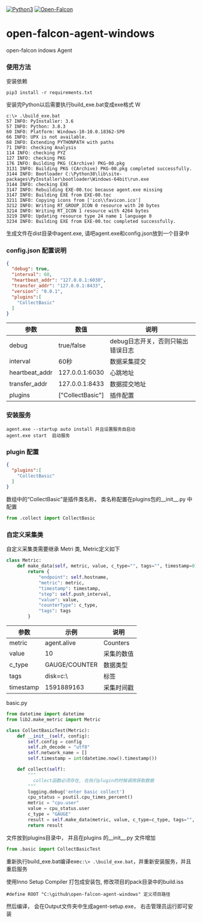[![Python3](https://img.shields.io/badge/Python-3.8.3-blue.svg?style=popout&)](https://www.python.org/)
[![Open-Falcon](https://img.shields.io/badge/OpenFalcon-v0.3-orange.svg?style=popout)](http://www.open-falcon.com/)

# open-falcon-agent-windows
open-falcon indows Agent

### 使用方法
安装依赖
```
pip3 install -r requirements.txt
```
安装完Python以后需要执行build_exe.bat变成exe格式
W
````
c:\> .\build_exe.bat
57 INFO: PyInstaller: 3.6
57 INFO: Python: 3.8.3
60 INFO: Platform: Windows-10-10.0.18362-SP0
66 INFO: UPX is not available.
68 INFO: Extending PYTHONPATH with paths
71 INFO: checking Analysis
114 INFO: checking PYZ
127 INFO: checking PKG
176 INFO: Building PKG (CArchive) PKG-00.pkg
3131 INFO: Building PKG (CArchive) PKG-00.pkg completed successfully.
3144 INFO: Bootloader C:\Python38\lib\site-packages\PyInstaller\bootloader\Windows-64bit\run.exe
3144 INFO: checking EXE
3147 INFO: Rebuilding EXE-00.toc because agent.exe missing
3147 INFO: Building EXE from EXE-00.toc
3211 INFO: Copying icons from ['ico\\favicon.ico']
3212 INFO: Writing RT_GROUP_ICON 0 resource with 20 bytes
3214 INFO: Writing RT_ICON 1 resource with 4264 bytes
3219 INFO: Updating resource type 24 name 1 language 0
3234 INFO: Building EXE from EXE-00.toc completed successfully.
````
生成文件在dist目录中agent.exe, 请吧agent.exe和config.json放到一个目录中

### config.json 配置说明

````json
{
  "debug": true,
  "interval": 60,
  "heartbeat_addr": "127.0.0.1:6030",
  "transfer_addr": "127.0.0.1:8433",
  "version": "0.0.1",
  "plugins":[
    "CollectBasic"
  ]
}
````

参数 | 数值 |  说明  
-|-|-
debug | true/false | debug日志开关，否则只输出错误日志 |
interval | 60秒 | 数据采集提交 |
heartbeat_addr | 127.0.0.1:6030 | 心跳地址 |
transfer_addr | 127.0.0.1:8433 | 数据提交地址 |
plugins | ["CollectBasic"] | 插件配置 |

### 安装服务
```
agent.exe --startup auto install 并且设置服务自启动
agent.exe start  启动服务
```
### plugin 配置

```json
{
  "plugins":[
    "CollectBasic"
  ]
}
```

数组中的“CollectBasic”是插件类名称， 类名称配置在plugins包的__init__.py 中配置
```python
from .collect import CollectBasic
```

### 自定义采集类
自定义采集类需要继承 Metri 类, Metric定义如下

```python
class Metric:
    def make_data(self, metric, value, c_type="", tags="", timestamp=0):
        return {
            "endpoint": self.hostname,
            "metric": metric,
            "timestamp": timestamp,
            "step": self.push_interval,
            "value": value,
            "counterType": c_type,
            "tags": tags
        }
```
参数 |  示例 |  说明  
-|-|-
metric | agent.alive | Counters |
value | 10 | 采集的数值 |
c_type | GAUGE/COUNTER | 数据类型 |
tags | disk=c:\ | 标签 |
timestamp | 1591889163 | 采集时间戳 |

basic.py
```python
from datetime import datetime
from lib2.make_metric import Metric

class CollectBasicTest(Metric):
    def __init__(self, config):
        self.config = config
        self.zh_decode = "utf8"
        self.network_name = []
        self.timestamp = int(datetime.now().timestamp())

    def collect(self):
        """
          collect函数必须存在, 在执行plugin的时候调用获取数据 
        """
        logging.debug('enter basic collect')
        cpu_status = psutil.cpu_times_percent()
        metric = "cpu.user"
        value = cpu_status.user
        c_type = "GAUGE"
        result = self.make_data(metric, value, c_type=c_type, tags="", timestamp=self.timestamp)
        return result
```

文件放到plugins目录中， 并且在plugins 的__init__.py 文件增加
```python
from .basic import CollectBasicTest
```

重新执行build_exe.bat编译exe``c:\> .\build_exe.bat``，并重新安装服务，并且重启服务


使用Inno Setup Compiler 打包成安装包, 修改项目的pack目录中的build.iss
```
#define ROOT "C:\github\open-falcon-agent-windows" 定义项目路径
```

然后编译， 会在Output文件夹中生成agent-setup.exe， 右击管理员运行即可安装
